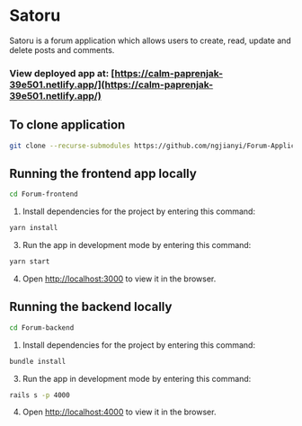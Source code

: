 # Satoru

Satoru is a forum application which allows users to create, read, update and delete posts and comments.

### View deployed app at: [https://calm-paprenjak-39e501.netlify.app/](https://calm-paprenjak-39e501.netlify.app/)

## To clone application
```bash
git clone --recurse-submodules https://github.com/ngjianyi/Forum-Application.git
```

## Running the frontend app locally

```bash
cd Forum-frontend
```

1. Install dependencies for the project by entering this command:

```bash
yarn install
```

3. Run the app in development mode by entering this command:

```bash
yarn start
```

4. Open [http://localhost:3000](http://localhost:3000) to view it in the browser.

## Running the backend locally

```bash
cd Forum-backend
```

1. Install dependencies for the project by entering this command:

```bash
bundle install
```

3. Run the app in development mode by entering this command:

```bash
rails s -p 4000
```

4. Open [http://localhost:4000](http://localhost:4000) to view it in the browser.

